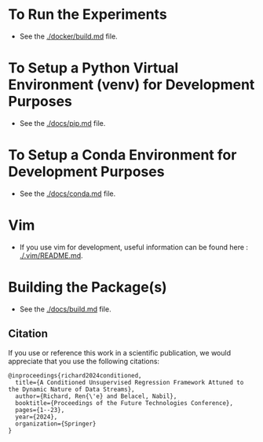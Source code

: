 # To Run the Experiments
* See the [./docker/build.md](./docker/README.md) file.


# To Setup a Python Virtual Environment (venv) for Development Purposes
* See the [./docs/pip.md](./docs/pip.md) file.


# To Setup a Conda Environment for Development Purposes
* See the [./docs/conda.md](./docs/conda.md) file.


# Vim
* If you use vim for development, useful information can be found here : [./.vim/README.md](./.vim/README.md).


# Building the Package(s)
* See the [./docs/build.md](./docs/build.md) file.


## Citation
If you use or reference this work in a scientific publication,
we would appreciate that you use the following citations:

```
@inproceedings{richard2024conditioned,
  title={A Conditioned Unsupervised Regression Framework Attuned to the Dynamic Nature of Data Streams},
  author={Richard, Ren{\'e} and Belacel, Nabil},
  booktitle={Proceedings of the Future Technologies Conference},
  pages={1--23},
  year={2024},
  organization={Springer}
}
```
